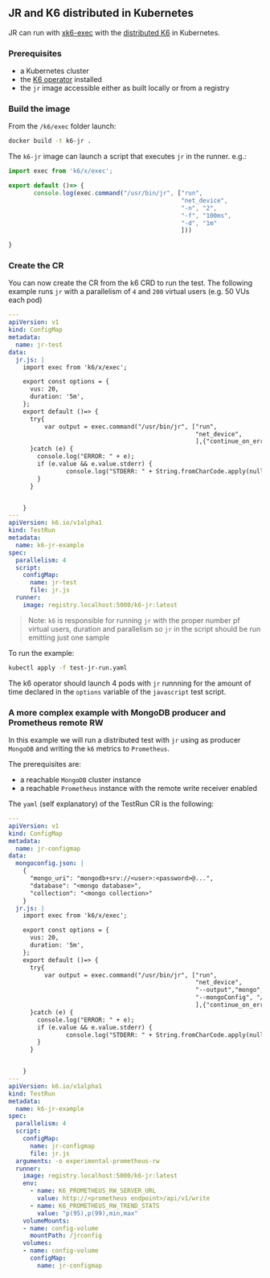 ## JR and K6 distributed in Kubernetes


JR can run with [xk6-exec](https://github.com/grafana/xk6-exec) with the [distributed K6](https://grafana.com/docs/k6/latest/set-up/set-up-distributed-k6/) in Kubernetes.

### Prerequisites

- a Kubernetes cluster
- the [K6 operator](https://grafana.com/docs/k6/latest/set-up/set-up-distributed-k6/) installed 
- the `jr` image accessible either as built locally or from a registry


### Build the image

From the `/k6/exec` folder launch:

```bash
docker build -t k6-jr .
```

The `k6-jr` image can launch a script that executes `jr` in the runner.
e.g.:

```javascript
import exec from 'k6/x/exec';

export default ()=> {
       console.log(exec.command("/usr/bin/jr", ["run",
                                                "net_device",
                                                "-n", "2",
                                                "-f", "100ms",
                                                "-d", "1m"
                                                ]))

}
```

### Create the CR

You can now create the CR from the k6 CRD to run the test.
The following example runs `jr` with a parallelism of `4` and `200` virtual users (e.g. 50 VUs each pod)


```yaml
---
apiVersion: v1
kind: ConfigMap
metadata:
  name: jr-test
data:
  jr.js: |
    import exec from 'k6/x/exec';

    export const options = {
      vus: 20,
      duration: '5m',
    };
    export default ()=> {
      try{
          var output = exec.command("/usr/bin/jr", ["run",
                                                    "net_device",
                                                    ],{"continue_on_error": true});
      }catch (e) {
        console.log("ERROR: " + e);
        if (e.value && e.value.stderr) {
                console.log("STDERR: " + String.fromCharCode.apply(null, e.value.stderr))
        }
      }


    }    
---
apiVersion: k6.io/v1alpha1
kind: TestRun
metadata:
  name: k6-jr-example
spec:
  parallelism: 4
  script:
    configMap:
      name: jr-test
      file: jr.js
  runner:
    image: registry.localhost:5000/k6-jr:latest
```    


> Note: `k6` is responsible for running `jr` with the proper number pf virtual users, duration  and parallelism so `jr` in the script should be run emitting just one sample

To run the example:

```bash
kubectl apply -f test-jr-run.yaml
```

The k6 operator should launch 4 pods with `jr` runnning for the amount of time declared in the `options` variable of the `javascript`  test script.


### A more complex example with MongoDB producer  and Prometheus remote RW

In this example we will run a distributed test with `jr` using as producer `MongoDB` and writing the `k6` metrics to `Prometheus`. 

The prerequisites are:

- a reachable `MongoDB` cluster instance 
- a reachable `Prometheus` instance with the remote write receiver enabled 

The `yaml` (self explanatory) of the TestRun CR is the following:


```yaml
---
apiVersion: v1
kind: ConfigMap
metadata:
  name: jr-configmap
data:
  mongoconfig.json: |
    {
      "mongo_uri": "mongodb+srv://<user>:<password>@...",
      "database": "<mongo database>",
      "collection": "<mongo collection>"
    }
  jr.js: |
    import exec from 'k6/x/exec';

    export const options = {
      vus: 20,
      duration: '5m',
    };
    export default ()=> {
      try{
          var output = exec.command("/usr/bin/jr", ["run",
                                                    "net_device",
                                                    "--output","mongo",
                                                    "--mongoConfig", "/jrconfig/mongoconfig.json"
                                                    ],{"continue_on_error": true});
      }catch (e) {
        console.log("ERROR: " + e);
        if (e.value && e.value.stderr) {
                console.log("STDERR: " + String.fromCharCode.apply(null, e.value.stderr))
        }
      }


    }
---
apiVersion: k6.io/v1alpha1
kind: TestRun
metadata:
  name: k6-jr-example
spec:
  parallelism: 4
  script:
    configMap:
      name: jr-configmap
      file: jr.js
  arguments: -o experimental-prometheus-rw
  runner:
    image: registry.localhost:5000/k6-jr:latest
    env: 
      - name: K6_PROMETHEUS_RW_SERVER_URL
        value: http://<prometheus endpoint>/api/v1/write
      - name: K6_PROMETHEUS_RW_TREND_STATS
        value: "p(95),p(99),min,max"
    volumeMounts:
    - name: config-volume
      mountPath: /jrconfig
    volumes:
    - name: config-volume
      configMap:
        name: jr-configmap
```





